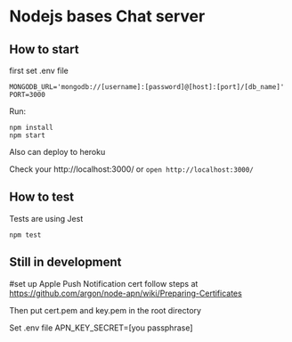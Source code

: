 # Nodejs bases Chat server

## How to start


first set .env file

```
MONGODB_URL='mongodb://[username]:[password]@[host]:[port]/[db_name]'
PORT=3000
```

Run:  
```
npm install
npm start
```

Also can deploy to heroku

Check your http://localhost:3000/ or  `open http://localhost:3000/`

## How to test
Tests are using Jest

`npm test`

## Still in development


#set up Apple Push Notification cert
follow steps at
https://github.com/argon/node-apn/wiki/Preparing-Certificates

Then put cert.pem and key.pem in the root directory

Set .env file APN_KEY_SECRET=[you passphrase]